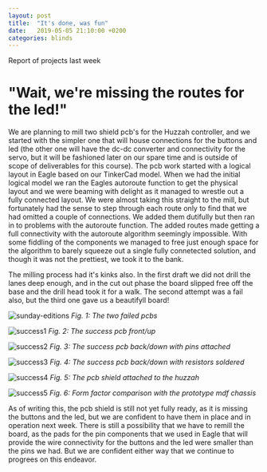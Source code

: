 ```yaml
---
layout: post
title:  "It's done, was fun"
date:   2019-05-05 21:10:00 +0200
categories: blinds
---
```

Report of projects last week

# "Wait, we're missing the routes for the led!"

We are planning to mill two shield pcb's for the Huzzah controller, and we started with the simpler one that will house connections for the buttons and led (the other one will have the dc-dc converter and connectivity for the servo, but it will be fashioned later on our spare time and is outside of scope of deliverables for this course). The pcb work started with a logical layout in Eagle based on our TinkerCad model. When we had the initial logical model we ran the Eagles autoroute function to get the physical layout and we were beaming with delight as it managed to wrestle out a fully connected layout. We were almost taking this straight to the mill, but fortunately had the sense to step through each route only to find that we had omitted a couple of connections. We added them dutifully but then ran in to problems with the autoroute function. The added routes made getting a full connectivity with the autoroute algorithm seemingly impossible. With some fiddling of the components we managed to free just enough space for the algorithm to barely squeeze out a single fully connetected solution, and though it was not the prettiest, we took it to the bank.

The milling process had it's kinks also. In the first draft we did not drill the lanes deep enough, and in the cut out phase the board slipped free off the base and the drill head took it for a walk. The second attempt was a fail also, but the third one gave us a beautifyll board!

![sunday-editions]
*Fig. 1: The two failed pcbs*

![success1]
*Fig. 2: The success pcb front/up*

![success2]
*Fig. 3: The success pcb back/down with pins attached*

![success3]
*Fig. 4: The success pcb back/down with resistors soldered*

![success4]
*Fig. 5: The pcb shield attached to the huzzah*

![success5]
*Fig. 6: Form factor comparison with the prototype mdf chassis*

As of writing this, the pcb shield is still not yet fully ready, as it is missing the buttons and the led, but we are confident to have them in place and in operation next week. There is still a possibility that we have to remill the board, as the pads for the pin components that we used in Eagle that will provide the wire connectivity for the buttons and the led were smaller than the pins we had. But we are confident either way that we continue to progrees on this endeavor.

[sunday-editions]: /assets/pcb/sunday_editions.jpg
[success1]: /assets/pcb/success1.jpg
[success2]: /assets/pcb/success2.jpg
[success3]: /assets/pcb/success_soldered.jpg
[success4]: /assets/pcb/success_attached.jpg
[success5]: /assets/pcb/success_formfactor_comparison.jpg
